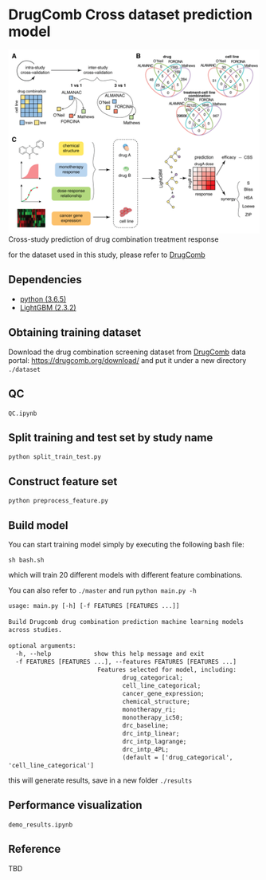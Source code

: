 # DrugComb Cross dataset prediction model
![](https://github.com/GuanLab/DrugComb-cross-study-prediction/blob/main/Figure1-01.png)
Cross-study prediction of drug combination treatment response

for the dataset used in this study, please refer to [DrugComb](https://drugcomb.fimm.fi/)
## Dependencies

* [python (3.6.5)](https://www.python.org)
* [LightGBM (2.3.2)](https://lightgbm.readthedocs.io/en/latest/index.html)

## Obtaining training dataset

Download the drug combination screening dataset from [DrugComb](https://drugcomb.fimm.fi/) data portal: https://drugcomb.org/download/
and put it under a new directory `./dataset`

## QC

```
QC.ipynb
```

## Split training and test set by study name

```
python split_train_test.py
```
## Construct feature set

```
python preprocess_feature.py
```

## Build model
You can start training model simply by executing the following bash file: 
```
sh bash.sh
```
which will train 20 different models with different feature combinations.

You can also refer to `./master` and run `python main.py -h`

```
usage: main.py [-h] [-f FEATURES [FEATURES ...]]

Build Drugcomb drug combination prediction machine learning models across studies.

optional arguments:
  -h, --help            show this help message and exit
  -f FEATURES [FEATURES ...], --features FEATURES [FEATURES ...]
                         Features selected for model, including:
                                drug_categorical;
                                cell_line_categorical;
                                cancer_gene_expression;
                                chemical_structure;
                                monotherapy_ri;
                                monotherapy_ic50;
                                drc_baseline;
                                drc_intp_linear;
                                drc_intp_lagrange;
                                drc_intp_4PL;
                                (default = ['drug_categorical', 'cell_line_categorical']
```

this will generate results, save in a new folder `./results`

## Performance visualization
```
demo_results.ipynb
```

## Reference
TBD
